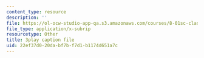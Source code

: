 ```yaml
---
content_type: resource
description: ''
file: https://ol-ocw-studio-app-qa.s3.amazonaws.com/courses/8-01sc-classical-mechanics-fall-2016/22ef37d020dabf7bf7d1b1174d651a7c_CsHQ35j_1kY.srt
file_type: application/x-subrip
resourcetype: Other
title: 3play caption file
uid: 22ef37d0-20da-bf7b-f7d1-b1174d651a7c
---
```

